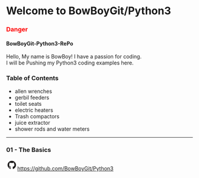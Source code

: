 # Welcome to BowBoyGit/Python3

<h3 style="color:#ff0000">Danger</h3>


#### BowBoyGit-Python3-RePo
Hello, 
 My name is BowBoy! I have a passion for coding.<br/> 
I will be Pushing my Python3 coding examples 
here.


### Table of Contents

* allen wrenches
* gerbil feeders
* toilet seats
* electric heaters
* Trash compactors
* juice extractor
* shower rods and water meters
***










### 01 - The Basics


<img src="images/GitHub-Mark.png" width=30>https://github.com/BowBoyGit/Python3

<!-- [GitHub](http://github.com) -->
<!-- <img src="images/pylogo.png" width=100>
![](images/pylogo.png) -->
<!-- As Grace Hopper said:
> I’ve always been more interested
> in the future than in the past. -->





